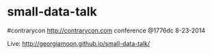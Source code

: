small-data-talk
============

#contrarycon http://contrarycon.com conference @1776dc
8-23-2014

Live: http://georgiamoon.github.io/small-data-talk/
